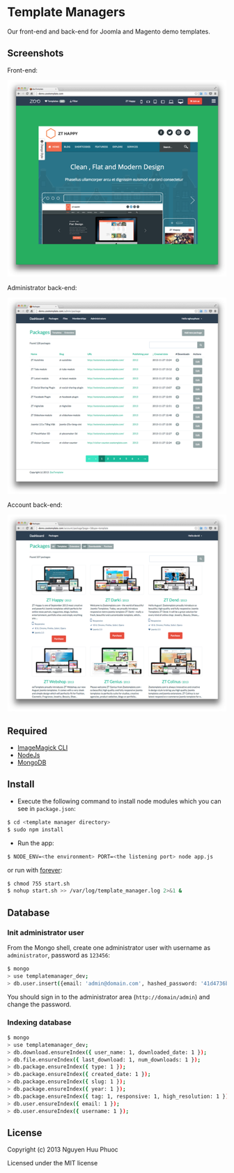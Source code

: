 Template Managers
=================

Our front-end and back-end for Joomla and Magento demo templates.

## Screenshots

Front-end:

![Front-end](docs/img/frontend.png)

Administrator back-end:

![Administrator back-end](docs/img/backend-admin.png)

Account back-end:

![Account back-end](docs/img/backend-account.png)

## Required

* [ImageMagick CLI](http://www.imagemagick.org)
* [NodeJs](http://nodejs.org)
* [MongoDB](http://mongodb.org)

## Install

* Execute the following command to install node modules which you can see in ```package.json```:

```bash
$ cd <template manager directory>
$ sudo npm install
```

* Run the app:

```bash
$ NODE_ENV=<the environment> PORT=<the listening port> node app.js
```

or run with [forever](https://github.com/nodejitsu/forever):

```bash
$ chmod 755 start.sh
$ nohup start.sh >> /var/log/template_manager.log 2>&1 &
```

## Database

### Init administrator user

From the Mongo shell, create one administrator user with username as ```administrator```, password as ```123456```:

```bash
$ mongo
> use templatemanager_dev;
> db.user.insert({email: 'admin@domain.com', hashed_password: '41d4736be7061d0dd826085dd5c5c773c4703e8a', salt: '1000412025288', username: 'administrator'});
```

You should sign in to the administrator area (```http://domain/admin```) and change the password.

### Indexing database

```bash
$ mongo
> use templatemanager_dev;
> db.download.ensureIndex({ user_name: 1, downloaded_date: 1 });
> db.file.ensureIndex({ last_download: 1, num_downloads: 1 });
> db.package.ensureIndex({ type: 1 });
> db.package.ensureIndex({ created_date: 1 });
> db.package.ensureIndex({ slug: 1 });
> db.package.ensureIndex({ year: 1 });
> db.package.ensureIndex({ tag: 1, responsive: 1, high_resolution: 1 });
> db.user.ensureIndex({ email: 1 });
> db.user.ensureIndex({ username: 1 });
```

## License

Copyright (c) 2013 Nguyen Huu Phuoc

Licensed under the MIT license
